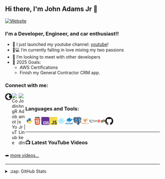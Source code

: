 ## Hi there, I'm John Adams Jr 👋 
[![Website](https://img.shields.io/website?down_color=red&down_message=OOS&label=My%20Portfolio&style=for-the-badge&up_color=blue&up_message=Visit&url=https%3A%2F%2Fthejohnadamsjr.com)](https://thejohnadamsjr.com)


### I'm a Developer, Engineer, and car enthusiast!!

- 🚀 I just launched my youtube channel: [youtube]!
- 🤖💻 I’m currently falling in love mixing my two passions
- 👯 I’m looking to meet with other developers
- 🥅 2025 Goals: 
  - AWS Certifications 
  - Finish my General Contractor CRM app.


### Connect with me:

[<img align="left" alt="thejohnadamsjr.com" width="22px" src="https://raw.githubusercontent.com/iconic/open-iconic/master/svg/globe.svg" />][website]
[<img align="left" alt="CodingRobot | YouTube" width="22px" src="https://cdn.jsdelivr.net/npm/simple-icons@v3/icons/youtube.svg" />][youtube]
[<img align="left" alt="John Adams Jr | LinkedIn" width="22px" src="https://cdn.jsdelivr.net/npm/simple-icons@v3/icons/linkedin.svg" />][linkedin]


<br />

### Languages and Tools:

<img align="left" alt="Python" width="26px" src="https://raw.githubusercontent.com/github/explore/80688e429a7d4ef2fca1e82350fe8e3517d3494d/topics/python/python.png"/>
<img align="left" alt="HTML5" width="26px" src="https://raw.githubusercontent.com/github/explore/80688e429a7d4ef2fca1e82350fe8e3517d3494d/topics/html/html.png" />
<img align="left" alt="CSS3" width="26px" src="https://raw.githubusercontent.com/github/explore/80688e429a7d4ef2fca1e82350fe8e3517d3494d/topics/css/css.png" />
<img align="left" alt="JavaScript" width="26px" src="https://raw.githubusercontent.com/github/explore/80688e429a7d4ef2fca1e82350fe8e3517d3494d/topics/javascript/javascript.png" />
<img align="left" alt="React" width="26px" src="https://raw.githubusercontent.com/github/explore/80688e429a7d4ef2fca1e82350fe8e3517d3494d/topics/react/react.png" />
<img align="left" alt="Docker" width="26px" src="https://raw.githubusercontent.com/github/explore/80688e429a7d4ef2fca1e82350fe8e3517d3494d/topics/docker/docker.png" />
<img align="left" alt="PostgreSQL" width="26px" src="https://raw.githubusercontent.com/github/explore/80688e429a7d4ef2fca1e82350fe8e3517d3494d/topics/postgresql/postgresql.png" />
<img align="left" alt="Tensorflow" width="26px" src="https://raw.githubusercontent.com/github/explore/80688e429a7d4ef2fca1e82350fe8e3517d3494d/topics/tensorflow/tensorflow.png" />
<img align="left" alt="Flask" width="26px" src="https://raw.githubusercontent.com/github/explore/80688e429a7d4ef2fca1e82350fe8e3517d3494d/topics/flask/flask.png" />
<img align="left" alt="Git" width="26px" src="https://raw.githubusercontent.com/github/explore/80688e429a7d4ef2fca1e82350fe8e3517d3494d/topics/git/git.png" />
<img align="left" alt="GitHub" width="26px" src="https://raw.githubusercontent.com/github/explore/78df643247d429f6cc873026c0622819ad797942/topics/github/github.png" />

<br />
<br />

---

### 📺 Latest YouTube Videos

<!-- YOUTUBE:START -->
<!-- YOUTUBE:END -->

➡️ [more videos...](https://youtube.com/channel/UCiP7TZ6G4SSkOeFzT2P1xdw)

---

<details>
  <summary>:zap: GitHub Stats</summary>

  <img align="left" alt="John's GitHub Stats" src="https://github-readme-stats.vercel.app/api?username=jadams32&show_icons=true&hide_border=true" />
</details>

[website]: https://thejohnadamsjr.com
[youtube]: https://youtube.com/channel/UCiP7TZ6G4SSkOeFzT2P1xdw
[linkedin]: https://www.linkedin.com/in/john-adamsjr/
